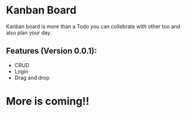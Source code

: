 
# Kanban Board

Kanban board is more than a Todo you can collebrate with other too and also plan your day.

Features (Version 0.0.1):
-
- CRUD 
- Login
- Drag and drop

# More is coming!!